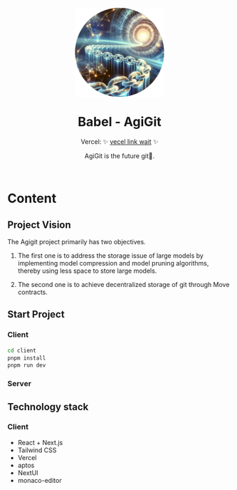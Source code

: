 <p align="center">
  <img src="logo.png" width="200px" align="center" alt="Babel Logo" />
  <h1 align="center">Babel - AgiGit </h1>
  <p align="center">
    Vercel: ✨ <a href="https://twitter.com/0xBountyBay">vecel link wait</a> ✨
  </p>
   <p align="center">
      AgiGit is the future git🤩.
    </p>
</p>
<br/>

# Content

## Project Vision

The Agigit project primarily has two objectives.

1. The first one is to address the storage issue of large models by implementing model compression and model pruning algorithms, thereby using less space to store large models.

2. The second one is to achieve decentralized storage of git through Move contracts.

## Start Project

### Client

```bash
cd client
pnpm install
pnpm run dev
```

### Server

## Technology stack

### Client

* React + Next.js
* Tailwind CSS
* Vercel
* aptos
* NextUI
* monaco-editor
